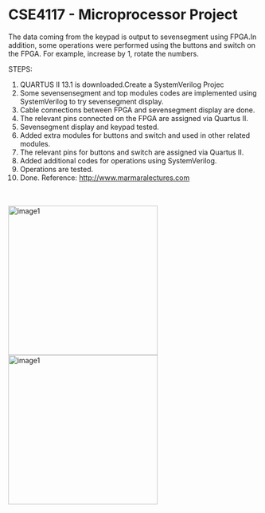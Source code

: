 # CSE4117 - Microprocessor Project 
The data coming from the keypad is output to sevensegment using FPGA.In addition, some operations were performed using the buttons and switch on the FPGA. For example, increase by 1, rotate the numbers.

STEPS:
1)  QUARTUS II 13.1 is downloaded.Create a SystemVerilog Projec
2)  Some sevensensegment and top modules codes are implemented using SystemVerilog to try sevensegment display.
3)  Cable connections between FPGA and sevensegment display are done.
4)  The relevant pins connected on the FPGA are assigned via Quartus II.
5)  Sevensegment display and keypad tested.
6)  Added extra modules for buttons and switch and used in other related modules.
7)  The relevant pins for buttons and switch are assigned via Quartus II.
8)  Added additional codes for operations using SystemVerilog.
9)  Operations are tested.
10) Done.
Reference: http://www.marmaralectures.com
<br>
<br>
<img src="https://user-images.githubusercontent.com/45011293/211564264-149ea55b-b3eb-4533-a07d-ca597e3448ba.jpeg" width="300" height = "300" title="image1">
<br>
<img src="https://user-images.githubusercontent.com/45011293/211564272-4959cbf7-c5c9-4529-9f63-410cf3d76b6a.jpeg" width="300" height = "300" title="image1">

